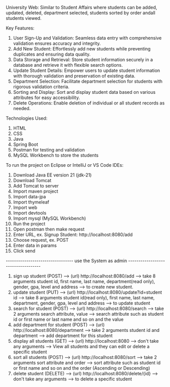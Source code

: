 
University Web: Similar to Student Affairs where students can be added, updated, deleted, department selected, students sorted by order andall students viewed.

Key Features:

1. User Sign-Up and Validation: Seamless data entry with comprehensive validation ensures accuracy and integrity.
2. Add New Student: Effortlessly add new students while preventing duplicates and ensuring data quality.
3. Data Storage and Retrieval: Store student information securely in a database and retrieve it with flexible search options.
4. Update Student Details: Empower users to update student information with thorough validation and preservation of existing data.
5. Department Selection: Facilitate department selection for students with rigorous validation criteria.
6. Sorting and Display: Sort and display student data based on various attributes for easy accessibility.
7. Delete Operations: Enable deletion of individual or all student records as needed.

Technologies Used:
1. HTML
2. CSS
3. Java
4. Spring Boot
5. Postman for testing and validation
6. MySQL Workbench to store the students

To run the project on Eclipse or IntelliJ or VS Code IDEs:
1. Download Java EE version 21 (jdk-21)
2. Download Tomcat
3. Add Tomcat to server
4. Import maven project
5. Import data-jpa
6. Import thymeleaf 
7. Import web 
8. Import devtools
9. Import mysql (MySQL Workbench)
10. Run the project
11. Open postman then make request
12. Enter URL, ex. Signup Student: http://localhost:8080/add
13. Choose request, ex. POST
14. Enter data in params
15. Click send

--------------------------------- use the System as admin -----------------------------------

1. sign up student (POST) --> (url) http://localhost:8080/add --> take 8 arguments student id, first name, last name, department(read only), gender, gpa, level and address  --> to create new student. 
2. update student (PUT) --> (url) http://localhost:8080/update?id=student id --> take 8 arguments student id(read only), first name, last name, department, gender, gpa, level and address  --> to update student
3. search for student (POST) --> (url) http://localhost:8080/search --> take 2 arguments search attribute, value --> search attribute such as student id or first name or last name and so on and the value
4. add department for student (POST) --> (url) http://localhost:8080/department --> take 2 arguments student id and department --> add department for this student 
5. display all students (GET) --> (url) http://localhost:8080 --> don't take any arguments --> View all students and they can edit or delete a specific student
6. sort all students (POST) --> (url) http://localhost:8080/sort --> take 2 arguments sort attribute and order --> sort attribute such as student id or first name and so on and the order (Ascending or Descending)
7. delete student (DELETE) --> (url) http://localhost:8080/delete/{id} --> don't take any arguments --> to delete a specific student 
